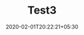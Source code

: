 ---
title: "Test3"
date: 2020-02-01T20:22:21+05:30
draft: true

# featured image
image: ""

# meta description - blog description for list page
description: "this is meta description"

# taxonomies
categories: 
  - "Python"

# type
type : "blog"
---